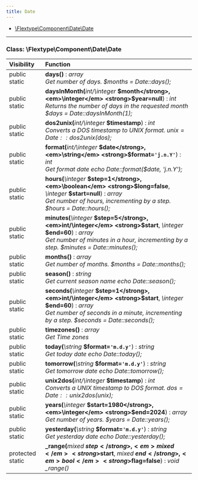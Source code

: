 ```yaml
---
title: Date
---
```


- [\Flextype\Component\Date\Date](#class-flextypecomponentdatedate)

<hr /><a id="class-flextypecomponentdatedate"></a>

### Class: \Flextype\Component\Date\Date

| Visibility       | Function                                                                                                                                                                                                                                                                                                            |
|:---------------- |:------------------------------------------------------------------------------------------------------------------------------------------------------------------------------------------------------------------------------------------------------------------------------------------------------------------- |
| public static    | <strong>days()</strong> : <em>array</em><br /><em>Get number of days. $months = Date::days();</em>                                                                                                                                                                                                                                  |
| public static    | <strong>daysInMonth(</strong><em>int/\integer</em> <strong>$month</strong>, <em>\integer</em> <strong>$year=null</strong>)</strong> : <em>int</em><br /><em>Returns the number of days in the requested month $days = Date::daysInMonth(1);</em>                                                                                                                 |
| public static    | <strong>dos2unix(</strong><em>int/\integer</em> <strong>$timestamp</strong>)</strong> : <em>int</em><br /><em>Converts a DOS timestamp to UNIX format. $unix = Date::dos2unix($dos);</em>                                                                                                                                                                |
| public static    | <strong>format(</strong><em>int/\integer</em> <strong>$date</strong>, <em>\string</em> <strong>$format=`'j.n.Y'`</strong>)</strong> : <em>int</em><br /><em>Get format date echo Date::format($date, 'j.n.Y');</em>                                                                                                           |
| public static    | <strong>hours(</strong><em>\integer</em> <strong>$step=1</strong>, <em>\boolean</em> <strong>$long=false</strong>, <em>\integer</em> <strong>$start=null</strong>)</strong> : <em>array</em><br /><em>Get number of hours, incrementing by a step. $hours = Date::hours();</em>                                                      |
| public static    | <strong>minutes(</strong><em>\integer</em> <strong>$step=5</strong>, <em>int/\integer</em> <strong>$start</strong>, <em>\integer</em> <strong>$end=60</strong>)</strong> : <em>array</em><br /><em>Get number of minutes in a hour, incrementing by a step. $minutes = Date::minutes();</em>                                                      |
| public static    | <strong>months()</strong> : <em>array</em><br /><em>Get number of months. $months = Date::months();</em>                                                                                                                                                                                                                               |
| public static    | <strong>season()</strong> : <em>string</em><br /><em>Get current season name echo Date::season();</em>                                                                                                                                                                                                                               |
| public static    | <strong>seconds(</strong><em>\integer</em> <strong>$step=1</strong>, <em>int/\integer</em> <strong>$start</strong>, <em>\integer</em> <strong>$end=60</strong>)</strong> : <em>array</em><br /><em>Get number of seconds in a minute, incrementing by a step. $seconds = Date::seconds();</em>                                                      |
| public static    | <strong>timezones()</strong> : <em>array</em><br /><em>Get Time zones</em>                                                                                                                                                                                                                               |
| public static    | <strong>today(</strong><em>\string</em> <strong>$format=`'m.d.y'`</strong>)</strong> : <em>string</em><br /><em>Get today date echo Date::today();</em>                                                                                                                                                                |
| public static    | <strong>tomorrow(</strong><em>\string</em> <strong>$format=`'m.d.y'`</strong>)</strong> : <em>string</em><br /><em>Get tomorrow date echo Date::tomorrow();</em>                                                                                                                                                                |
| public static    | <strong>unix2dos(</strong><em>int/\integer</em> <strong>$timestamp</strong>)</strong> : <em>int</em><br /><em>Converts a UNIX timestamp to DOS format. $dos = Date::unix2dos($unix);</em>                                                                                                                                                                |
| public static    | <strong>years(</strong><em>\integer</em> <strong>$start=1980</strong>, <em>\integer</em> <strong>$end=2024</strong>)</strong> : <em>array</em><br /><em>Get number of years. $years = Date::years();</em>                                                                                                           |
| public static    | <strong>yesterday(</strong><em>\string</em> <strong>$format=`'m.d.y'`</strong>)</strong> : <em>string</em><br /><em>Get yesterday date echo Date::yesterday();</em>                                                                                                                                                                |
| protected static | <strong>_range(</strong><em>mixed</em> <strong>$step</strong>, <em>mixed</em> <strong>$start</strong>, <em>mixed</em> <strong>$end</strong>, <em>bool</em> <strong>$flag=false</strong>)</strong> : <em>void</em><br /><em>_range()</em> |
